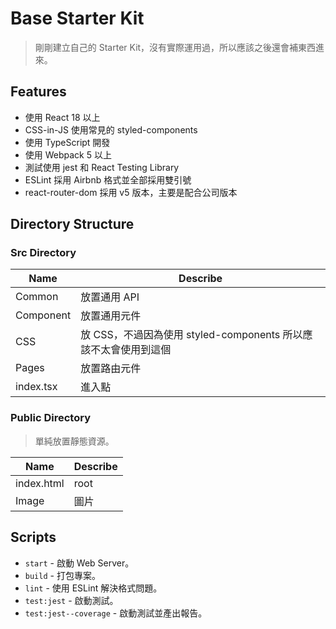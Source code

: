 # Base Starter Kit

> 剛剛建立自己的 Starter Kit，沒有實際運用過，所以應該之後還會補東西進來。

## Features

- 使用 React 18 以上
- CSS-in-JS 使用常見的 styled-components
- 使用 TypeScript 開發
- 使用 Webpack 5 以上
- 測試使用 jest 和 React Testing Library
- ESLint 採用 Airbnb 格式並全部採用雙引號
- react-router-dom 採用 v5 版本，主要是配合公司版本

## Directory Structure

### Src Directory

| Name      | Describe                                                        |
| --------- | --------------------------------------------------------------- |
| Common    | 放置通用 API                                                    |
| Component | 放置通用元件                                                    |
| CSS       | 放 CSS，不過因為使用 styled-components 所以應該不太會使用到這個 |
| Pages     | 放置路由元件                                                    |
| index.tsx | 進入點                                                          |

### Public Directory

> 單純放置靜態資源。

| Name       | Describe |
| ---------- | -------- |
| index.html | root     |
| Image      | 圖片     |

## Scripts

- `start` - 啟動 Web Server。
- `build` - 打包專案。
- `lint` - 使用 ESLint 解決格式問題。
- `test:jest` - 啟動測試。
- `test:jest--coverage` - 啟動測試並產出報告。
